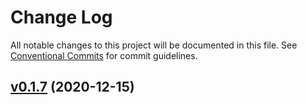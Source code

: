 # Change Log

All notable changes to this project will be documented in this file.
See [Conventional Commits](Https://conventionalcommits.org) for commit guidelines.

<!-- changelog -->

## [v0.1.7](https://github.com/NarrativeApp/mix_deploy/compare/v0.1.7...v0.1.7) (2020-12-15)




